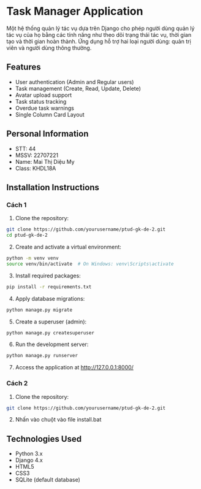 # Task Manager Application

Một hệ thống quản lý tác vụ dựa trên Django cho phép người dùng quản lý tác vụ của họ bằng các tính năng như theo dõi trạng thái tác vụ, thời gian tạo và thời gian hoàn thành. Ứng dụng hỗ trợ hai loại người dùng: quản trị viên và người dùng thông thường.

## Features

* User authentication (Admin and Regular users)
* Task management (Create, Read, Update, Delete)
* Avatar upload support
* Task status tracking
* Overdue task warnings
* Single Column Card Layout

## Personal Information

* STT: 44
* MSSV: 22707221
* Name: Mai Thị Diệu My
* Class: KHDL18A

## Installation Instructions

### Cách 1

1. Clone the repository:
```bash
git clone https://github.com/yourusername/ptud-gk-de-2.git
cd ptud-gk-de-2
```

2. Create and activate a virtual environment:
```bash
python -m venv venv
source venv/bin/activate  # On Windows: venv\Scripts\activate
```

3. Install required packages:
```bash
pip install -r requirements.txt
```

4. Apply database migrations:
```bash
python manage.py migrate
```

5. Create a superuser (admin):
```bash
python manage.py createsuperuser
```

6. Run the development server:
```bash
python manage.py runserver
```

7. Access the application at http://127.0.0.1:8000/

### Cách 2

1. Clone the repository:
```bash
git clone https://github.com/yourusername/ptud-gk-de-2.git
```

2. Nhấn vào chuột vào file install.bat

## Technologies Used
- Python 3.x
- Django 4.x
- HTML5
- CSS3
- SQLite (default database)
